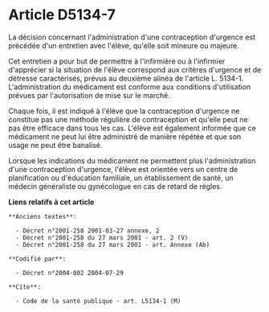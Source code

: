 # Article D5134-7

La décision concernant l'administration d'une contraception d'urgence est précédée d'un entretien avec l'élève, qu'elle soit
mineure ou majeure.

Cet entretien a pour but de permettre à l'infirmière ou à l'infirmier d'apprécier si la situation de l'élève correspond aux
critères d'urgence et de détresse caractérisés, prévus au deuxième alinéa de l'article L. 5134-1. L'administration du
médicament est conforme aux conditions d'utilisation prévues par l'autorisation de mise sur le marché.

Chaque fois, il est indiqué à l'élève que la contraception d'urgence ne constitue pas une méthode régulière de contraception
et qu'elle peut ne pas être efficace dans tous les cas. L'élève est également informée que ce médicament ne peut lui être
administré de manière répétée et que son usage ne peut être banalisé.

Lorsque les indications du médicament ne permettent plus l'administration d'une contraception d'urgence, l'élève est orientée
vers un centre de planification ou d'éducation familiale, un établissement de santé, un médecin généraliste ou gynécologue en
cas de retard de règles.

**Liens relatifs à cet article**

	**Anciens textes**:

	  - Décret n°2001-258 2001-03-27 annexe, 2
	  - Décret n°2001-258 du 27 mars 2001 - art. 2 (V)
	  - Décret n°2001-258 du 27 mars 2001 - art. Annexe (Ab)

	**Codifié par**:

	  - Décret n°2004-802 2004-07-29

	**Cite**:

	  - Code de la santé publique - art. L5134-1 (M)

